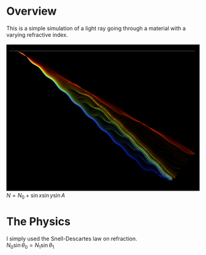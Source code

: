 # Overview
This is a simple simulation of a light ray going through a material with a varying refractive index.<br /><br />
![A light path](example.png)<br />
$N = N_0 + \sin x \sin y \sin A$
# The Physics
I simply used the Snell-Descartes law on refraction. <br />
$N_0 \sin \theta_0 = N_1 \sin \theta_1$ <br />
